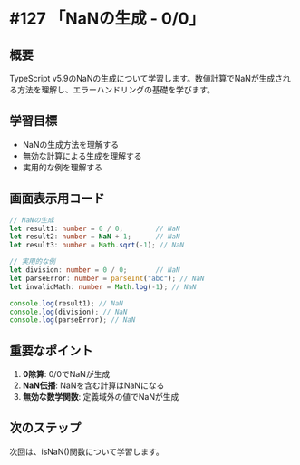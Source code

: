 # #127 「NaNの生成 - 0/0」

## 概要
TypeScript v5.9のNaNの生成について学習します。数値計算でNaNが生成される方法を理解し、エラーハンドリングの基礎を学びます。

## 学習目標
- NaNの生成方法を理解する
- 無効な計算による生成を理解する
- 実用的な例を理解する

## 画面表示用コード

```typescript
// NaNの生成
let result1: number = 0 / 0;        // NaN
let result2: number = NaN + 1;      // NaN
let result3: number = Math.sqrt(-1); // NaN

// 実用的な例
let division: number = 0 / 0;       // NaN
let parseError: number = parseInt("abc"); // NaN
let invalidMath: number = Math.log(-1); // NaN

console.log(result1); // NaN
console.log(division); // NaN
console.log(parseError); // NaN
```

## 重要なポイント
1. **0除算**: 0/0でNaNが生成
2. **NaN伝播**: NaNを含む計算はNaNになる
3. **無効な数学関数**: 定義域外の値でNaNが生成

## 次のステップ
次回は、isNaN()関数について学習します。